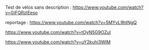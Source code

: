 Test de vélos sans description : https://www.youtube.com/watch?v=GiFQRzIEeso

reportage : https://www.youtube.com/watch?v=5MYvL9htNgQ

https://www.youtube.com/watch?v=tOyN5G9OZuI

https://www.youtube.com/watch?v=uY2kuhi3WIM
